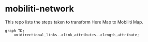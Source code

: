 # mobiliti-network

This repo lists the steps taken to transform Here Map to Mobiliti Map. 

```mermaid
graph TD;
    unidirectional_links-->link_attributes-->length_attribute;
```